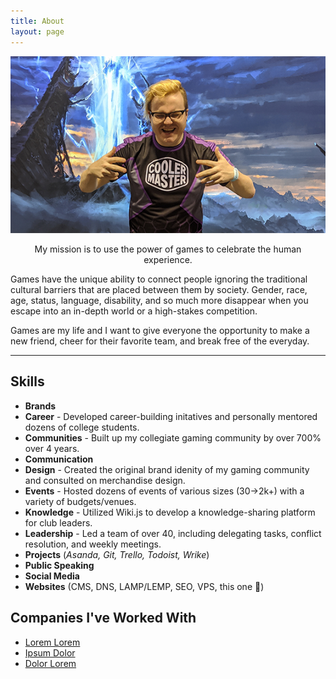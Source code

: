 ```yaml
---
title: About
layout: page
---
```

![Profile Image](/assets/images/prof.png)

<p style="text-align:center"><span class="evidence">My mission is to use the power of games to celebrate the human experience.</span></p>

Games have the unique ability to connect people ignoring the traditional cultural barriers that are placed between them by society. Gender, race, age, status, language, disability, and so much more disappear when you escape into an in-depth world or a high-stakes competition.

Games are my life and I want to give everyone the opportunity to make a new friend, cheer for their favorite team, and break free of the everyday.

---

## Skills
<ul>
<li><strong>Brands</strong></li>
<li><strong>Career</strong> - Developed career-building initatives and personally mentored dozens of college students.</li>
<li><strong>Communities</strong> - Built up my collegiate gaming community by over 700% over 4 years.</li>
<li><strong>Communication</strong></li>
<li><strong>Design</strong> - Created the original brand idenity of my gaming community and consulted on merchandise design.</li>
<li><strong>Events</strong> - Hosted dozens of events of various sizes (30-&gt;2k+) with a variety of budgets/venues.</li>
<li><strong>Knowledge</strong> - Utilized Wiki.js to develop a knowledge-sharing platform for club leaders.</li>
<li><strong>Leadership</strong> - Led a team of over 40, including delegating tasks, conflict resolution, and weekly meetings.</li>
<li><strong>Projects</strong> (<em>Asanda, Git, Trello, Todoist, Wrike</em>)</li>
<li><strong>Public Speaking</strong></li>
<li><strong>Social Media</strong></li>
<li><strong>Websites</strong> (CMS, DNS, LAMP/LEMP, SEO, VPS, this one 👀)</li>
</ul>


<h2>Companies I've Worked With</h2>

<ul>
	<li><a href="https://github.com/">Lorem Lorem</a></li>
	<li><a href="https://github.com/">Ipsum Dolor</a></li>
	<li><a href="https://github.com/">Dolor Lorem</a></li>
</ul>
